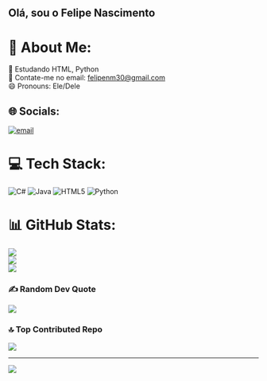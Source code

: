 
## Olá, sou o Felipe Nascimento 

# 💫 About Me:
🌱 Estudando HTML, Python<br>💬 Contate-me no email: felipenm30@gmail.com<br>😄 Pronouns: Ele/Dele


## 🌐 Socials:
[![email](https://img.shields.io/badge/Email-D14836?logo=gmail&logoColor=white)](mailto:mailto:felipenm30@gmail.com) 

# 💻 Tech Stack:
![C#](https://img.shields.io/badge/c%23-%23239120.svg?style=for-the-badge&logo=csharp&logoColor=white) ![Java](https://img.shields.io/badge/java-%23ED8B00.svg?style=for-the-badge&logo=openjdk&logoColor=white) ![HTML5](https://img.shields.io/badge/html5-%23E34F26.svg?style=for-the-badge&logo=html5&logoColor=white) ![Python](https://img.shields.io/badge/python-3670A0?style=for-the-badge&logo=python&logoColor=ffdd54)
# 📊 GitHub Stats:
![](https://github-readme-stats.vercel.app/api?username=felipenasci30&theme=transparent&hide_border=false&include_all_commits=false&count_private=false)<br/>
![](https://nirzak-streak-stats.vercel.app/?user=felipenasci30&theme=transparent&hide_border=false)<br/>
![](https://github-readme-stats.vercel.app/api/top-langs/?username=felipenasci30&theme=transparent&hide_border=false&include_all_commits=false&count_private=false&layout=compact)

### ✍️ Random Dev Quote
![](https://quotes-github-readme.vercel.app/api?type=horizontal&theme=tokyonight)

### 🔝 Top Contributed Repo
![](https://github-contributor-stats.vercel.app/api?username=felipenasci30&limit=5&theme=transparent&combine_all_yearly_contributions=true)

---
[![](https://visitcount.itsvg.in/api?id=felipenasci30&icon=0&color=0)](https://visitcount.itsvg.in)



